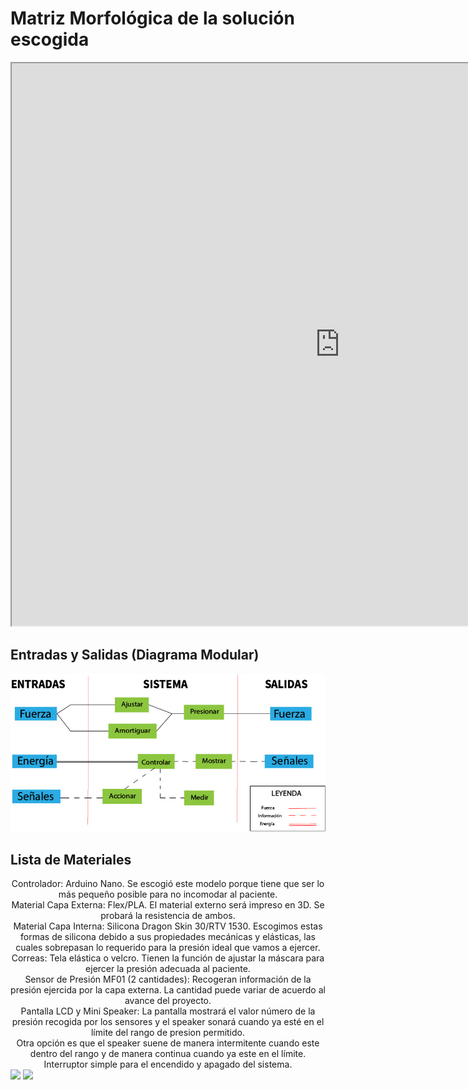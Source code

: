 <h1> Matriz Morfológica de la solución escogida </h1>
  
  <p align="center"><iframe src="https://docs.google.com/spreadsheets/d/e/2PACX-1vRz5Rf7AURngtrsxl_cXOkkxTfjxZ0ZF8tolzPXfaLQVlXPLnpKb_dy4LDTf7q6koU0yAGVl1kjIKmk/pubhtml?widget=true&headers=false" width="1050" height="900"></iframe></p>
 
<h2> Entradas y Salidas (Diagrama Modular)</h2>
<center>
  <img src="img/E&S.jpg" alt="" class="img-fluid img-rounded">
</center>

<h2> Lista de Materiales </h2>
<center>
Controlador: Arduino Nano. Se escogió este modelo porque tiene que ser lo más pequeño posible para no incomodar al paciente.<br>
Material Capa Externa: Flex/PLA. El material externo será impreso en 3D. Se probará la resistencia de ambos.<br>
Material Capa Interna: Silicona Dragon Skin 30/RTV 1530. Escogimos estas formas de silicona debido a sus propiedades mecánicas y elásticas, las cuales sobrepasan lo requerido para la presión ideal que vamos a ejercer.<br>
Correas: Tela elástica o velcro. Tienen la función de ajustar la máscara para ejercer la presión adecuada al paciente.<br>
Sensor de Presión MF01 (2 cantidades): Recogeran información de la presión ejercida por la capa externa. La cantidad puede variar de acuerdo al avance del proyecto.<br>
Pantalla LCD y Mini Speaker: La pantalla mostrará el valor número de la presión recogida por los sensores y el speaker sonará cuando ya esté en el límite del rango de presion permitido.<br>
Otra opción es que el speaker suene de manera intermitente cuando este dentro del rango y de manera continua cuando ya este en el límite.<br>
Interruptor simple para el encendido y apagado del sistema.
</center>
</center>
<a href="semana5.html"> <img src="http://i64.tinypic.com/24lt2zm.png"></a> 
<a href="semana7.html"> <img src="http://i64.tinypic.com/3151n2s.jpg"></a>
</center>
